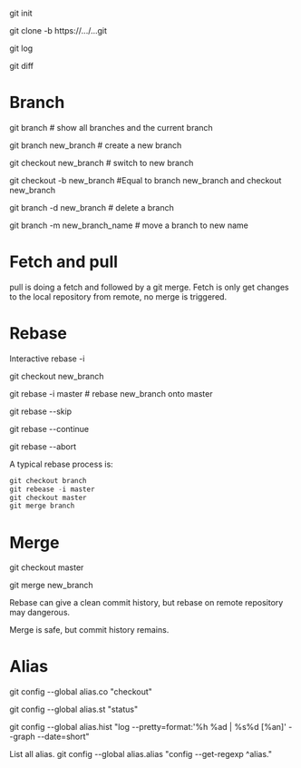 git init

git clone -b <branch> https://.../...git
  
git log

git diff


# Branch
git branch      # show all branches and the current branch

git branch new_branch         # create a new branch

git checkout new_branch        # switch to new branch

git checkout -b new_branch       #Equal to branch new_branch and checkout new_branch

git branch -d new_branch       # delete a branch

git branch -m new_branch_name    # move a branch to new name



# Fetch and pull
pull is doing a fetch and followed by a git merge. 
Fetch is only get changes to the local repository from remote, no merge is triggered.


# Rebase
Interactive rebase -i

git checkout new_branch

git rebase -i master        # rebase new_branch onto master

git rebase --skip

git rebase --continue

git rebase --abort


A typical rebase process is:
```python
git checkout branch
git rebease -i master
git checkout master
git merge branch
```



# Merge

git checkout master

git merge new_branch     


Rebase can give a clean commit history, but rebase on remote repository may dangerous.

Merge is safe, but commit history remains.



# Alias
git config --global alias.co "checkout"

git config --global alias.st "status"

git config --global alias.hist "log --pretty=format:'%h %ad | %s%d [%an]' --graph --date=short"


List all alias.
git config --global alias.alias "config --get-regexp ^alias\."

